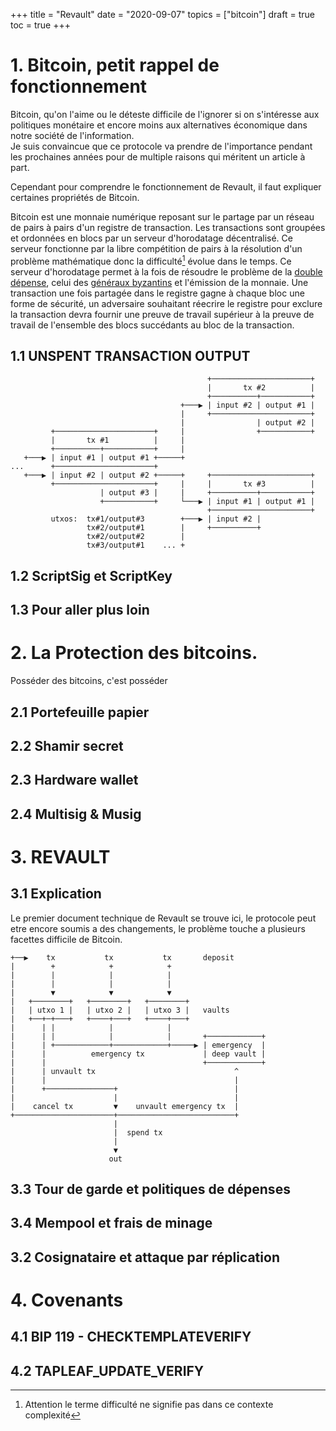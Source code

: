 +++ 
title = "Revault" 
date = "2020-09-07" 
topics = ["bitcoin"]
draft = true 
toc = true
+++

# 1. Bitcoin, petit rappel de fonctionnement

Bitcoin, qu'on l'aime ou le déteste difficile de l'ignorer si on s'intéresse
aux politiques monétaire et encore moins aux alternatives économique 
dans notre société de l'information.   
Je suis convaincue que ce protocole va prendre de l'importance pendant les
prochaines années pour de multiple raisons qui méritent un article à part.

Cependant pour comprendre le fonctionnement de Revault, il faut expliquer certaines
propriétés de Bitcoin.

Bitcoin est une monnaie numérique reposant sur le partage par un réseau de pairs à
pairs d'un registre de transaction. Les transactions sont groupées et
ordonnées en blocs par un serveur d'horodatage décentralisé.
Ce serveur fonctionne par la libre compétition de pairs à la résolution 
d'un problème mathématique donc la difficulté[^1] évolue dans le temps. 
Ce serveur d'horodatage permet à la fois de résoudre le problème de 
la [double dépense](https://fr.wikipedia.org/wiki/Double_d%C3%A9pense), 
celui des [généraux byzantins]() 
et l'émission de la monnaie. 
Une transaction une fois partagée dans le registre gagne à chaque bloc
une forme de sécurité, un adversaire souhaitant réecrire le registre
pour exclure la transaction devra fournir une preuve de travail
supérieur à la preuve de travail de l'ensemble des blocs succédants au
bloc de la transaction.

## 1.1 UNSPENT TRANSACTION OUTPUT

```ascii
                                            +──────────────────────+
                                            |       tx #2          |
                                            +──────────+───────────+
                                      +───▶ | input #2 | output #1 |
                                      |     +──────────────────────+
                                      |                | output #2 |
         +──────────────────────+     |                +───────────+
         |       tx #1          |     |
         +──────────+───────────+     |
   +───▶ | input #1 | output #1 +─────+
...      +──────────────────────+
   +───▶ | input #2 | output #2 +─────+     +──────────────────────+
         +──────────────────────+     |     |       tx #3          |
                    | output #3 |     |     +──────────+───────────+
                    +───────────+     └───▶ | input #1 | output #1 |
                                            +──────────────────────+
         utxos:  tx#1/output#3        +───▶ | input #2 |
                 tx#2/output#1        |     +──────────+
                 tx#2/output#2        |
                 tx#3/output#1    ... +

```

## 1.2 ScriptSig et ScriptKey


## 1.3 Pour aller plus loin

# 2. La Protection des bitcoins.

Posséder des bitcoins, c'est posséder

## 2.1 Portefeuille papier

## 2.2 Shamir secret

## 2.3 Hardware wallet

## 2.4 Multisig & Musig

# 3. REVAULT

## 3.1 Explication

Le premier document technique de Revault se trouve ici,
le protocole peut etre encore soumis a des changements, le problème 
touche a plusieurs facettes difficile de Bitcoin.

```ascii
+──▶    tx           tx           tx       deposit
|        +            +            +
|        |            |            |
|        |            |            |
|        ▼            ▼            ▼
|   +────────+   +────────+   +────────+
|   | utxo 1 |   | utxo 2 |   | utxo 3 |   vaults
|   +──+─+───+   +────+───+   +────+───+
|      | |            |            |
|      | |            |            |       +────────────+
|      | +────────────+────────────+─────▶ | emergency  |
|      |          emergency tx             | deep vault |
|      |                                   +────────────+
|      | unvault tx                               ^
|      |                                          |
|      +───────────────+                          |
|                      |                          |
|    cancel tx         ▼    unvault emergency tx  |
+──────────────────────+──────────────────────────+
                       |
                       |  spend tx
                       |
                       ▼
                      out
```


## 3.3 Tour de garde et politiques de dépenses

## 3.4 Mempool et frais de minage

## 3.2 Cosignataire et attaque par réplication

# 4. Covenants

## 4.1 BIP 119 - CHECKTEMPLATEVERIFY

## 4.2 TAPLEAF_UPDATE_VERIFY


[^1]: Attention le terme difficulté ne signifie pas dans ce contexte complexité

